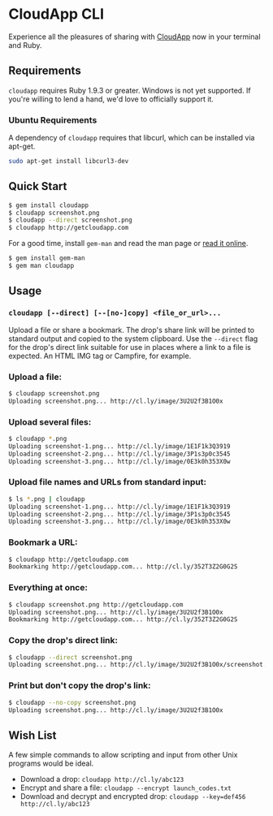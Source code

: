 # CloudApp CLI

Experience all the pleasures of sharing with [CloudApp][] now in your terminal
and Ruby.

[cloudapp]: http://getcloudapp.com


## Requirements

`cloudapp` requires Ruby 1.9.3 or greater. Windows is not yet supported. If
you're willing to lend a hand, we'd love to officially support it.

### Ubuntu Requirements

A dependency of `cloudapp` requires that libcurl, which can be installed via apt-get.

``` bash
sudo apt-get install libcurl3-dev
```

## Quick Start

``` bash
$ gem install cloudapp
$ cloudapp screenshot.png
$ cloudapp --direct screenshot.png
$ cloudapp http://getcloudapp.com
```

For a good time, install `gem-man` and read the man page or
[read it online][man].

[man]: http://cloudapp.github.com/cloudapp.rb

``` bash
$ gem install gem-man
$ gem man cloudapp
```

## Usage

### `cloudapp [--direct] [--[no-]copy] <file_or_url>...`

Upload a file or share a bookmark. The drop's share link will be printed to
standard output and copied to the system clipboard. Use the `--direct` flag
for the drop's direct link suitable for use in places where a link to a file
is expected. An HTML IMG tag or Campfire, for example.

### Upload a file:

``` bash
$ cloudapp screenshot.png
Uploading screenshot.png... http://cl.ly/image/3U2U2f3B1O0x
```

### Upload several files:

``` bash
$ cloudapp *.png
Uploading screenshot-1.png... http://cl.ly/image/1E1F1k3Q3919
Uploading screenshot-2.png... http://cl.ly/image/3P1s3p0c3545
Uploading screenshot-3.png... http://cl.ly/image/0E3k0h353X0w
```

### Upload file names and URLs from standard input:

``` bash
$ ls *.png | cloudapp
Uploading screenshot-1.png... http://cl.ly/image/1E1F1k3Q3919
Uploading screenshot-2.png... http://cl.ly/image/3P1s3p0c3545
Uploading screenshot-3.png... http://cl.ly/image/0E3k0h353X0w
```

### Bookmark a URL:

``` bash
$ cloudapp http://getcloudapp.com
Bookmarking http://getcloudapp.com... http://cl.ly/352T3Z2G0G2S
```

### Everything at once:

``` bash
$ cloudapp screenshot.png http://getcloudapp.com
Uploading screenshot.png... http://cl.ly/image/3U2U2f3B1O0x
Bookmarking http://getcloudapp.com... http://cl.ly/352T3Z2G0G2S
```

### Copy the drop's direct link:

``` bash
$ cloudapp --direct screenshot.png
Uploading screenshot.png... http://cl.ly/image/3U2U2f3B1O0x/screenshot.png
```

### Print but don't copy the drop's link:

``` bash
$ cloudapp --no-copy screenshot.png
Uploading screenshot.png... http://cl.ly/image/3U2U2f3B1O0x
```


## Wish List

A few simple commands to allow scripting and input from other Unix programs
would be ideal.

 - Download a drop: `cloudapp http://cl.ly/abc123`
 - Encrypt and share a file: `cloudapp --encrypt launch_codes.txt`
 - Download and decrypt and encrypted drop: `cloudapp --key=def456 http://cl.ly/abc123`

